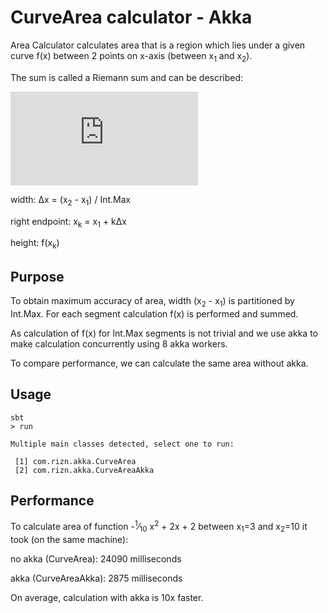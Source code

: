 CurveArea calculator - Akka
===========================

Area Calculator calculates area that is a region which lies under a given curve f(x) between 2 points on x-axis (between x<sub>1</sub> and x<sub>2</sub>).

The sum is called a Riemann sum and can be described:

![\sum_{k=1}^{Int.Max}f\left(x_k\right) \Delta x](http://www.sciweavers.org/tex2img.php?eq=%5Csum_%7Bk%3D1%7D%5E%7BInt.Max%7Df%5Cleft%28x_k%5Cright%29%20%5CDelta%20x&bc=White&fc=Black&im=jpg&fs=12&ff=arev&edit=0)

width: &Delta;x =  (x<sub>2</sub> - x<sub>1</sub>) / Int.Max

right endpoint: x<sub>k</sub> = x<sub>1</sub> + k&Delta;x

height: f(x<sub>k</sub>)


Purpose
-------

To obtain maximum accuracy of area, width (x<sub>2</sub> - x<sub>1</sub>) is partitioned by Int.Max. For each segment
 calculation f(x) is performed and summed.

As calculation of f(x) for Int.Max segments is not trivial and we use akka to make calculation concurrently using 8 akka workers.

To compare performance, we can calculate the same area without akka.

Usage
-----

```
sbt
> run

Multiple main classes detected, select one to run:

 [1] com.rizn.akka.CurveArea
 [2] com.rizn.akka.CurveAreaAkka
```

Performance
-----------

To calculate area of function -<sup>1</sup>&frasl;<sub>10</sub> x<sup>2</sup> + 2x + 2 between x<sub>1</sub>=3 and x<sub>2</sub>=10
it took (on the same machine):

 no akka (CurveArea): 24090 milliseconds
 
 akka (CurveAreaAkka): 2875 milliseconds
 
 
On average, calculation with akka is 10x faster.